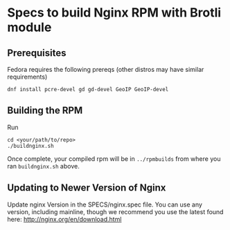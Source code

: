 # Specs to build Nginx RPM with Brotli module

## Prerequisites

Fedora requires the following prereqs (other distros may have similar requirements)

```shell
dnf install pcre-devel gd gd-devel GeoIP GeoIP-devel
```

## Building the RPM

Run 
```shell
cd <your/path/to/repo>
./buildnginx.sh
```

Once complete, your compiled rpm will be in `../rpmbuilds` from where you ran `buildnginx.sh` above.

## Updating to Newer Version of Nginx

Update nginx Version in the SPECS/nginx.spec file.
You can use any version, including mainline, though we recommend you use the latest found here: http://nginx.org/en/download.html

